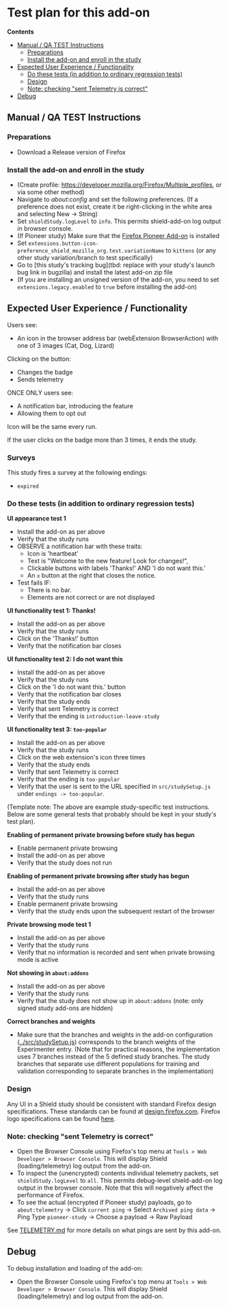 # Test plan for this add-on

<!-- START doctoc generated TOC please keep comment here to allow auto update -->

<!-- DON'T EDIT THIS SECTION, INSTEAD RE-RUN doctoc TO UPDATE -->

**Contents**

* [Manual / QA TEST Instructions](#manual--qa-test-instructions)
  * [Preparations](#preparations)
  * [Install the add-on and enroll in the study](#install-the-add-on-and-enroll-in-the-study)
* [Expected User Experience / Functionality](#expected-user-experience--functionality)
  * [Do these tests (in addition to ordinary regression tests)](#do-these-tests-in-addition-to-ordinary-regression-tests)
  * [Design](#design)
  * [Note: checking "sent Telemetry is correct"](#note-checking-sent-telemetry-is-correct)
* [Debug](#debug)

<!-- END doctoc generated TOC please keep comment here to allow auto update -->

## Manual / QA TEST Instructions

### Preparations

* Download a Release version of Firefox

### Install the add-on and enroll in the study

* (Create profile: <https://developer.mozilla.org/Firefox/Multiple_profiles>, or via some other method)
* Navigate to _about:config_ and set the following preferences. (If a preference does not exist, create it be right-clicking in the white area and selecting New -> String)
* Set `shieldStudy.logLevel` to `info`. This permits shield-add-on log output in browser console.
* (If Pioneer study) Make sure that the [Firefox Pioneer Add-on](https://addons.mozilla.org/en-US/firefox/addon/firefox-pioneer/) is installed
* Set `extensions.button-icon-preference_shield_mozilla_org.test.variationName` to `kittens` (or any other study variation/branch to test specifically)
* Go to [this study's tracking bug](tbd: replace with your study's launch bug link in bugzilla) and install the latest add-on zip file
* (If you are installing an unsigned version of the add-on, you need to set `extensions.legacy.enabled` to `true` before installing the add-on)

## Expected User Experience / Functionality

Users see:

* An icon in the browser address bar (webExtension BrowserAction) with one of 3 images (Cat, Dog, Lizard)

Clicking on the button:

* Changes the badge
* Sends telemetry

ONCE ONLY users see:

* A notification bar, introducing the feature
* Allowing them to opt out

Icon will be the same every run.

If the user clicks on the badge more than 3 times, it ends the study.

### Surveys

This study fires a survey at the following endings:

* `expired`

### Do these tests (in addition to ordinary regression tests)

**UI appearance test 1**

* Install the add-on as per above
* Verify that the study runs
* OBSERVE a notification bar with these traits:
  * Icon is 'heartbeat'
  * Text is "Welcome to the new feature! Look for changes!",
  * Clickable buttons with labels 'Thanks!' AND 'I do not want this.'
  * An `x` button at the right that closes the notice.
* Test fails IF:
  * There is no bar.
  * Elements are not correct or are not displayed

**UI functionality test 1: Thanks!**

* Install the add-on as per above
* Verify that the study runs
* Click on the 'Thanks!' button
* Verify that the notification bar closes

**UI functionality test 2: I do not want this**

* Install the add-on as per above
* Verify that the study runs
* Click on the 'I do not want this.' button
* Verify that the notification bar closes
* Verify that the study ends
* Verify that sent Telemetry is correct
* Verify that the ending is `introduction-leave-study`

**UI functionality test 3: `too-popular`**

* Install the add-on as per above
* Verify that the study runs
* Click on the web extension's icon three times
* Verify that the study ends
* Verify that sent Telemetry is correct
* Verify that the ending is `too-popular`
* Verify that the user is sent to the URL specified in `src/studySetup.js` under `endings -> too-popular`.

(Template note: The above are example study-specific test instructions. Below are some general tests that probably should be kept in your study's test plan).

**Enabling of permanent private browsing before study has begun**

* Enable permanent private browsing
* Install the add-on as per above
* Verify that the study does not run

**Enabling of permanent private browsing after study has begun**

* Install the add-on as per above
* Verify that the study runs
* Enable permanent private browsing
* Verify that the study ends upon the subsequent restart of the browser

**Private browsing mode test 1**

* Install the add-on as per above
* Verify that the study runs
* Verify that no information is recorded and sent when private browsing mode is active

**Not showing in `about:addons`**

* Install the add-on as per above
* Verify that the study runs
* Verify that the study does not show up in `about:addons` (note: only signed study add-ons are hidden)

**Correct branches and weights**

* Make sure that the branches and weights in the add-on configuration ([../src/studySetup.js](../src/studySetup.js)) corresponds to the branch weights of the Experimenter entry. (Note that for practical reasons, the implementation uses 7 branches instead of the 5 defined study branches. The study branches that separate use different populations for training and validation corresponding to separate branches in the implementation)

### Design

Any UI in a Shield study should be consistent with standard Firefox design specifications. These standards can be found at [design.firefox.com](https://design.firefox.com/photon/welcome.html). Firefox logo specifications can be found [here](https://design.firefox.com/photon/visuals/product-identity-assets.html).

### Note: checking "sent Telemetry is correct"

* Open the Browser Console using Firefox's top menu at `Tools > Web Developer > Browser Console`. This will display Shield (loading/telemetry) log output from the add-on.
* To inspect the (unencrypted) contents individual telemetry packets, set `shieldStudy.logLevel` to `all`. This permits debug-level shield-add-on log output in the browser console. Note that this will negatively affect the performance of Firefox.
* To see the actual (encrypted if Pioneer study) payloads, go to `about:telemetry` -> Click `current ping` -> Select `Archived ping data` -> Ping Type `pioneer-study` -> Choose a payload -> Raw Payload

See [TELEMETRY.md](./TELEMETRY.md) for more details on what pings are sent by this add-on.

## Debug

To debug installation and loading of the add-on:

* Open the Browser Console using Firefox's top menu at `Tools > Web Developer > Browser Console`. This will display Shield (loading/telemetry) and log output from the add-on.

